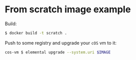 # From scratch image example

Build:

```bash
$ docker build -t scratch .
```

Push to some registry and upgrade your `cOS` vm to it:

```bash
cos-vm $ elemental upgrade --system.uri $IMAGE
```
